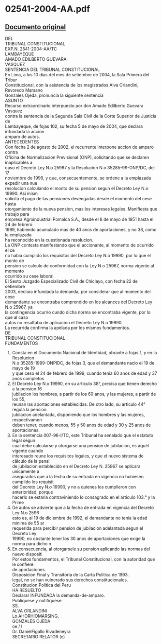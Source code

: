 
02541-2004-AA.pdf
=================
  
[Documento original](https://tc.gob.pe/jurisprudencia/2004/02541-2004-AA.pdf)  
---  
DEL  
TRIBUNAL CONSTITUCIONAL  
EXP.N. 2541-2004-AA/TC  
LAMBAYEQUE  
AMADO EDILBERTO GUEVARA  
VASQUEZ  
SENTENCIA DEL TRIBUNAL CONSTITUCIONAL  
En Lima, a los 10 dias del mes de setiembre de 2004, la Sala Primera del Tribur  
Constitucional, con la asistencia de los magistrados Alva Orlandini, Revoredo Marsano  
Gonzales Ojeda, pronuncia la siguiente sentencia  
ASUNTO  
Recurso extraordinario interpuesto por don Amado Edilberto Guevara Vasquez  
contra la sentencia de la Segunda Sala Civil de la Corte Superior de Justicia de  
Lambayeque, de fojas 102, su fecha 5 de mayo de 2004, que declara infundada la accion  
amparo de autos.  
ANTECEDENTES  
Con fecha 2 de agosto de 2002, el recurrente interpone accion de amparo contra  
Oficina de Normalizacion Previsional (ONP), solicitando que se declaren inaplicables a  
caso el Decreto Ley N.o 25967 y la Resolucion N.o 35285-99-ONP/DC, del 17  
noviembre de 1999, y que, consecuentemente, se ordene a la emplazada expedir una nue  
resolucion calculando el monto de su pension segun el Decreto Ley N.o 19990. Asi mism  
solicita el pago de las pensiones devengadas desde el momento del cese hasta  
otorgamiento de la nueva pension, mas los intereses legales. Manifiesta que trabajo para  
empresa Agroindustrial Pomalca S.A., desde el 8 de mayo de 1951 hasta el 24 de febrero  
1999, habiendo acumulado mas de 40 anos de aportaciones, y no 38, como la emplazada  
ha reconocido en la cuestionada resolucion.  
La ONP contesta manifestando que el accionante, al momento de ocurrido el ce  
no habia cumplido los requisitos del Decreto Ley N.o 19990, por lo que el monto de  
pension se calculo de conformidad con la Ley N.o 25967, norma vigente al momento  
ocurrido su cese laboral.  
El Sexto Juzgado Especializado Civil de Chiclayo, con fecha 22 de setiembre  
2003, declara infundada la demanda, por considerar que al momento del cese  
demandante se encontraba comprendido en los alcances del Decreto Ley N.o 25967, ya  
la contingencia ocurrio cundo dicha norma se encontraba vigente, por lo que al caso  
autos no resultaba de aplicacion el Decreto Ley N.o 19990.  
La recurrida confirma la apelada por los mismos fundamentos.  
DE  
TRIBUNAL CONSTITUCIONAL  
FUNDAMENTOS  
1. Consta en el Documento Nacional de Identidad, obrante a fojas 1, y en la Resolucion  
N.o 35285-1999-ONPIDC, de fojas 3, que el demandante nacio el 19 de mayo de 19  
y que ceso el 24 de febrero de 1999, cuando tenia 60 anos de edad y 37 anos completos  
2. El Decreto Ley N.o 19990, en su articulo 38°, precisa que tienen derecho a la pension 16  
jubilacion los hombres, a partir de los 60 anos, y las mujeres, a partir de los 55,  
reunan las aportaciones establecidas. De otro lado, su articulo 44° regula la pension  
jubilacion adelantada, disponiendo que los hombres y las mujeres, respectivamen  
deben tener, cuando menos, 55 y 50 anos de edad y 30 y 25 anos de aportaciones.  
3. En la sentencia 007-96-I/TC, este Tribunal ha senalado que el estatuto legal segun  
cual debe calcularse y otorgarse una pension de jubilacion, es aquél vigente cuando  
interesado reune los requisitos legales, y que el nuevo sistema de câlculo de la pensi  
de jubilacion establecido en el Decreto Ley N. 25967 se aplicara unicamente a  
asegurados que a la fecha de su entrada en vigencia no hubiesen cumplido los requisit  
del Decreto Ley N.o 19990, y no a quienes los cumplieron con anterioridad, porque  
hacerlo se estaria contraviniendo lo consagrado en el articulo 103.° y la Prime  
4. De autos se advierte que a la fecha de entrada en vigencia del Decreto Ley N.o 2596  
esto es, al 19 de diciembre de 1992, el demandante no tenia la edad minima de 55 ar  
requerida para percibir pension de jubilacion adelantada segun el Decreto Ley  
19990, no obstante tener los 30 anos de aportaciones que exige la norma para dicho n  
5. En consecuencia, al otorgarsele su pension aplicando las normas del nuevo dispositi  
Por estos fundamentos, el Tribunal Constitucional, con la autoridad que le confiere  
de aportaciones.  
Disposicion Final y Transitoria de la Carta Politica de 1993.  
legal, no se han vulnerado sus derechos constitucionales.  
Constitucion Politica del Peru  
HA RESUELTO  
Declarar INFUNDADA la demanda-de-amparo.  
Publiquese y notifiquese.  
SS.  
ALVA ORLANDINI  
Lo AHORHIOMARSING,  
GONZALES OJEDA  
oe / I  
Dr. DanielFigallo Rivadeneyra  
SECRETARIO RELATOR (e)